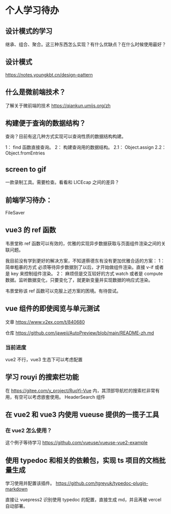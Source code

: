 # 个人学习待办

## 设计模式的学习

继承、组合、聚合。这三种东西怎么实现？有什么优缺点？在什么时候使用最好？

## 设计模式

https://notes.youngkbt.cn/design-pattern

## 什么是微前端技术？

了解关于微前端的技术
https://qiankun.umijs.org/zh

## 构建便于查询的数据结构？

查询？目前有这几种方式实现可以查询性质的数据结构构建。

1： find 函数直接查询。
2： 构建查询用的数据结构。
2.1： Object.assign
2.2： Object.fromEntries

## screen to gif

一款录制工具。需要检查。看看和 LICEcap 之间的差异？

## 前端学习待办：

FileSaver

## vue3 的 ref 函数

韦景堂称 ref 函数可以有效的，优雅的实现异步数据获取与页面组件渲染之间的关联问题。

我目前没有学到更好的解决方案，不知道蔡德东有没有更加优雅合适的方案：
1： 简单粗暴的方式
必须等待异步数据到了以后，才开始做组件渲染。直接 v-if 或者是 key 来控制组件渲染。
2： 麻烦但是交互较好的方式
watch 或者是 compute 数据。监听数据变化，只要变化了，就更新变量并实现数据的响应式渲染。

韦景堂称该 ref 函数可以克服上述方案的困境。有待尝试。

## vue 组件的即使阅览与单元测试

文章
https://www.v2ex.com/t/840680

仓库
https://github.com/jaweii/AutoPreview/blob/main/README-zh.md

### 当前进度

vue2 不行，vue3 生态下可以考虑配置

## 学习 rouyi 的搜索栏功能

在 https://gitee.com/y_project/RuoYi-Vue 内，其顶部导航栏的搜索栏非常有用，有空可以考虑嵌套使用。
HeaderSearch 组件

## 在 vue2 和 vue3 内使用 vueuse 提供的一揽子工具

### 在 vue2 怎么使用？

这个例子等待学习
https://github.com/vueuse/vueuse-vue2-example

## 使用 typedoc 和相关的依赖包，实现 ts 项目的文档批量生成

学习使用并配置该插件。
https://github.com/tgreyuk/typedoc-plugin-markdown

直接让 vuepress2 识别使用 typedoc 的配置，直接生成 md，并且再被 vercel 自动部署。
